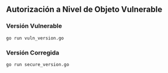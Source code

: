 ## Autorización a Nivel de Objeto Vulnerable

### Versión Vulnerable
```
go run vuln_version.go
```

### Versión Corregida
```
go run secure_version.go
```
